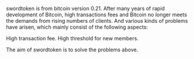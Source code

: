swordtoken is from bitcoin version 0.21.
After many years of rapid development of Bitcoin, high transactions fees and Bitcoin no longer meets the demands from rising numbers of clients. And various kinds of problems have arisen, which mainly consist of the following aspects:


High transaction fee.
High threshold for new members.

The aim of swordtoken is to solve the problems above.

